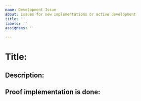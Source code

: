 ```yaml
---
name: Development Issue
about: Issues for new implementations or active development
title: ''
labels: ''
assignees: ''

---
```


# Title: 

## Description:

## Proof implementation is done:
